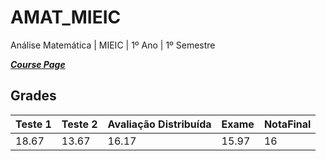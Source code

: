 # AMAT_MIEIC
 Análise Matemática | MIEIC | 1º Ano | 1º Semestre

[***Course Page***](https://sigarra.up.pt/feup/pt/ucurr_geral.ficha_uc_view?pv_ocorrencia_id=419982)

## Grades

| Teste 1 | Teste 2 | Avaliação Distribuída| Exame | NotaFinal
|---|---|---|---|---
| 18.67 | 13.67 | 16.17 | 15.97 | 16
